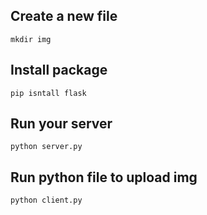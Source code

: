 ## Create a new file
```
mkdir img
```
## Install package
```
pip isntall flask
```
## Run your server
```
python server.py
```
## Run python file to upload img
```
python client.py
```
